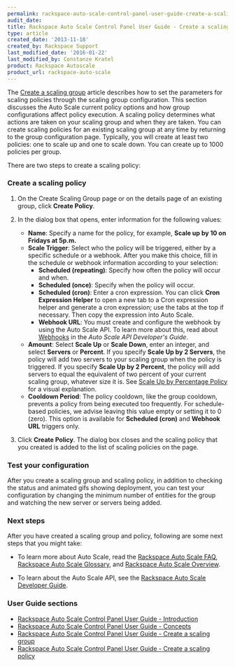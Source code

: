 ```yaml
---
permalink: rackspace-auto-scale-control-panel-user-guide-create-a-scaling-policy/
audit_date:
title: Rackspace Auto Scale Control Panel User Guide - Create a scaling policy
type: article
created_date: '2013-11-18'
created_by: Rackspace Support
last_modified_date: '2016-01-22'
last_modified_by: Constanze Kratel
product: Rackspace Autoscale
product_url: rackspace-auto-scale
---
```


The [Create a scaling
group](/how-to/rackspace-auto-scale-control-panel-user-guide-create-a-scaling-policy "Creatng Scaling Groups") article
describes how to set the parameters for scaling policies through the scaling
group configuration. This section discusses the Auto Scale current
policy options and how group configurations affect policy execution. A
scaling policy determines what actions are taken on your scaling group
and when they are taken. You can create scaling policies for an existing
scaling group at any time by returning to the group configuration page.
Typically, you will create at least two policies: one to scale up and
one to scale down. You can create up to 1000 policies per group.

There are two steps to create a scaling policy:

### Create a scaling policy

1.  On the Create Scaling Group page or on the details page of an
    existing group, click  **Create Policy**.
2.  In the dialog box that opens, enter information for the following
    values:
    -   **Name**: Specify a name for the policy, for example, **Scale up
        by 10 on Fridays at 5p.m.**
    -   **Scale Trigger**: Select who the policy will be triggered,
        either by a specific schedule or a webhook. After you make this
        choice, fill in the schedule or webhook information according to
        your selection:
        -   **Scheduled (repeating)**: Specify how often the policy will
            occur and when.
        -   **Scheduled (once)**: Specify when the policy will occur.
        -   **Scheduled (cron)**: Enter a cron expression. You can click
            **Cron Expression Helper** to open a new tab to a Cron
            expression helper and generate a cron expression; use the
            tabs at the top if necessary. Then copy the expression into
            Auto Scale.
        -   **Webhook URL**: You must create and configure the webhook
            by using the Auto Scale API. To learn more about this, read
            about
            [Webhooks](https://developer.rackspace.com/docs/autoscale/v1/developer-guide/#webhooks-and-capability-urls)
            in the *Auto Scale API Developer's Guide*.
    -   **Amount**: Select **Scale Up** or **Scale Down**, enter an
        integer, and select **Servers** or **Percent**. If you specify
        **Scale Up by 2 Servers**, the policy will add two servers to
        your scaling group when the policy is triggered. If you specify
        **Scale Up by 2 Percent**, the policy will add servers to equal
        the equivalent of two percent of your current scaling group,
        whatever size it is. See [Scale Up by Percentage
        Policy](/how-to/rackspace-auto-scale-control-panel-user-guide-concepts)
        for a visual explanation.
    -   **Cooldown Period**: The policy cooldown, like the group
        cooldown, prevents a policy from being executed too frequently.
        For schedule-based policies, we advise leaving this value empty
        or setting it to 0 (zero). This option is available for
        **Scheduled (cron)** and **Webhook URL** triggers only.

3.  Click **Create Policy**.
    The dialog box closes and the scaling policy that you created is
    added to the list of scaling policies on the page.

### Test your configuration

After you create a scaling group and scaling policy, in addition to
checking the status and animated gifs showing deployment, you can test
your configuration by changing the minimum number of entities for the
group and watching the new server or servers being added.

### Next steps

After you have created a scaling group and policy, following are some
next steps that you might take:

-   To learn more about Auto Scale, read the [Rackspace Auto Scale
    FAQ](/how-to/rackspace-auto-scale-faq), [Rackspace Auto
    Scale
    Glossary](/how-to/rackspace-auto-scale-glossary),
    and [Rackspace Auto Scale
    Overview](/how-to/rackspace-auto-scale-overview).

-   To learn about the Auto Scale API, see the [Rackspace Auto Scale
    Developer
    Guide](https://developer.rackspace.com/docs/autoscale/v1/developer-guide/#document-developer-guide).

### User Guide sections

-   [Rackspace Auto Scale Control Panel User Guide -
    Introduction](/how-to/rackspace-auto-scale-control-panel-user-guide-introduction "Introduction")
-   [Rackspace Auto Scale Control Panel User Guide -
    Concepts](/how-to/rackspace-auto-scale-control-panel-user-guide-concepts "Concepts")
-   [Rackspace Auto Scale Control Panel User Guide - Create a scaling
    group](/how-to/rackspace-auto-scale-control-panel-user-guide-create-a-scaling-group "Creating Scaling Groups")
-   [Rackspace Auto Scale Control Panel User Guide - Create a scaling
    policy](/how-to/rackspace-auto-scale-control-panel-user-guide-create-a-scaling-policy "Crating Scaling Policies")
